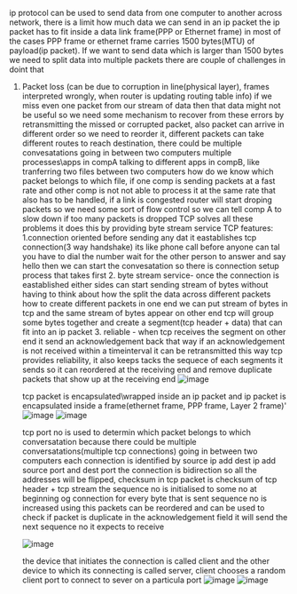 ip protocol can be used to send data from one computer to another across network, there is a limit how much data we can send in an ip packet the ip packet has to fit inside a data
link frame(PPP or Ethernet frame) in most of the cases PPP frame or ethernet frame carries 1500 bytes(MTU) of payload(ip packet). If we want to send data which is larger than
1500 bytes we need to split data into multiple packets there are couple of challenges in doint that
1. Packet loss (can be due to corruption in line(physical layer), frames interpreted wrongly, when router is updating routing table info) if we miss even one packet from our stream of 
   data then that data might not be useful so we need some mechanism to recover from these errors by retransmitting the missed or corrupted packet, also packet can arrive in different 
   order so we need to reorder it, different packets can take different routes to reach destination, there could be multiple convesatations going in between two computers
   multiple processes\apps in compA talking to different apps in compB, like tranferring two files between two computers how do we know which packet belongs to which file, if one comp
   is sending packets at a fast rate and other comp is not not able to process it at the same rate that also has to be handled, if a link is congested router will start droping packets
   so we need some sort of flow control so we can tell comp A to slow down if too many packets is dropped TCP solves all these problems it does this by providing byte stream service
   TCP features:
   1.connection oriented before sending any dat it eastablishes tcp connection(3 way handshake) its like phone call before anyone can tal you have to dial the number wait for the other
     person to answer and say hello then we can start the convesatation so there is connection setup process that takes first
   2. byte stream service- once the connection is eastablished either sides can start sending stream of bytes without having to think about how the split the data across different packets\
      how to create different packets in one end we can put stream of bytes in tcp and the same stream of bytes appear on other end tcp will group some bytes together and create a 
      segment(tcp header + data) that can fit into an ip packet
   3. reliable -  when tcp receives the segment on other end it send an acknowledgement back that way if an acknowledgement is not
      received within a timeinterval it can be retransmitted this way tcp provides reliability, it also keeps tacks the sequece of each segments it sends so it can reordered at the
      receiving end and remove duplicate packets that show up at the receiving end
      ![image](https://user-images.githubusercontent.com/23136463/113844817-8538d800-97b2-11eb-89ab-14621f06abf1.png)
      
      tcp packet is encapsulated\wrapped inside an ip packet and ip packet is encapsulated inside a frame(ethernet frame, PPP frame, Layer 2 frame)'
      ![image](https://user-images.githubusercontent.com/23136463/113845228-e8c30580-97b2-11eb-88e5-cbf381bac5ce.png)
      ![image](https://user-images.githubusercontent.com/23136463/113845340-07290100-97b3-11eb-973c-e19e3957c005.png)
      
      tcp port no is used to determin which packet belongs to which conversatation because there could be multiple conversatations(multiple tcp connections) going in between two computers
      each connection is identified by source ip add dest ip add source port and dest port the connection is bidirection so all the addresses will be flipped, checksum in tcp packet 
      is checksum of tcp header + tcp stream the sequence no is initialised to some no at beginning og connection for every byte that is sent sequence no is increased using this packets
      can be reordered and can be used to check if packet is duplicate in the acknowledgement field it will send the next sequence no it expects to receive
      
      ![image](https://user-images.githubusercontent.com/23136463/113846795-78b57f00-97b4-11eb-9d5f-59d3377ad1e2.png)
      
      the device that initiates the connection is called client and the other device to which its connecting is called server, client chooses a random client port to connect to sever on
      a particula port
      ![image](https://user-images.githubusercontent.com/23136463/113848481-24ab9a00-97b6-11eb-9e9d-e1cb94c3890a.png)
      ![image](https://user-images.githubusercontent.com/23136463/113848604-4ad13a00-97b6-11eb-9c6b-294dc7a8e656.png)





   
